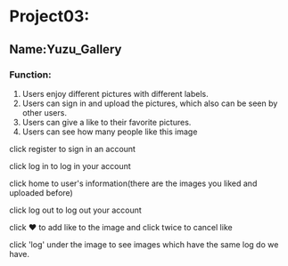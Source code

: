 # Project03:
## Name:Yuzu_Gallery
### Function:
1. Users enjoy different pictures with different labels.
2. Users can sign in and upload the pictures, which also can be seen by other users.
3. Users can give a like to their favorite pictures.
4. Users can see how many people like this image


click register to sign in an account

click log in  to log in your account

click home to user's information(there are the images you liked and uploaded before)

click log out to log out your account

click ❤ to add like to the image and click twice to cancel like

click 'log' under the image to see images which have the same log do we have.




